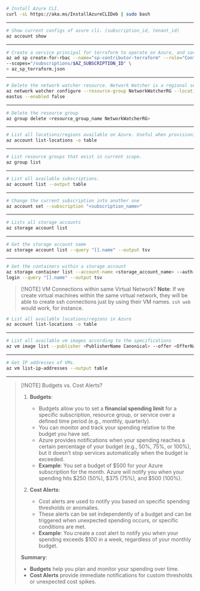 
```bash
# Install Azure CLI.
curl -sL https://aka.ms/InstallAzureCLIDeb | sudo bash
```
---

```bash
# Show current configs of azure cli. (subscription_id, tenant_id)
az account show
```
---
```bash
# Create a service principal for terraform to operate on Azure, and save the credentials into a file. If we specify scope in subscription level, then this service principal will have access within subscription scope.
az ad sp create-for-rbac --name="sp-contributor-terraform" --role="Contributor" \
--scopes="/subscriptions/$AZ_SUBSCRIPTION_ID" \
> az_sp_terraform.json
```
---
```bash
# Delete the network watcher resource. Network Watcher is a regional service that enables you to monitor and diagnose conditions at a network scenario level in, to, and from Azure.
az network watcher configure --resource-group NetworkWatcherRG --locations \
eastus --enabled false
```
---
```bash
# Delete the resource group
az group delete <resource_group_name NetworkWatcherRG>
```
---
```bash
# List all locations/regions available on Azure. Useful when provisioning resources using IaC
az account list-locations -o table
```
---
```bash
# List resource groups that exist in current scope.
az group list
```
---
```bash
# List all available subscriptions.
az account list --output table
```
---
```bash
# Change the current subscription into another one
az account set --subscription "<subscription_name>"
```
---
```bash
# Lists all storage accounts
az storage account list
```
---
```bash
# Get the storage account name
az storage account list --query "[].name" --output tsv
```
---
```bash
# Get the containers within a storage account
az storage container list --account-name <storage_account_name> --auth-mode \
login --query "[].name" --output tsv

```

> [!NOTE] VM Connections within same Virtual Network?
> **Note**: If we create virtual machines within the same virtual network, they will be able to create ssh connections just by using their VM names. `ssh web` would work, for instance.
> 

```bash
# List all available locations/regions in Azure
az account list-locations -o table
```
---
```bash
# List all available vm images according to the specifications
az vm image list --publisher <PublisherName Canonical> --offer <OfferName UbuntuServer> --sku <SKUName 18.04-LTS> --location <Location germanywestcentral> --all --output tsv
```
---
```bash
# Get IP addresses of VMs.
az vm list-ip-addresses --output table
```
---

> [!NOTE] Budgets vs. Cost Alerts?
> 1. **Budgets**:
>     
>     - Budgets allow you to set a **financial spending limit** for a specific subscription, resource group, or service over a defined time period (e.g., monthly, quarterly).
>     - You can monitor and track your spending relative to the budget you have set.
>     - Azure provides notifications when your spending reaches a certain percentage of your budget (e.g., 50%, 75%, or 100%), but it doesn’t stop services automatically when the budget is exceeded.
>     - **Example**: You set a budget of $500 for your Azure subscription for the month. Azure will notify you when your spending hits $250 (50%), $375 (75%), and $500 (100%).
> 2. **Cost Alerts**:
>     
>     - Cost alerts are used to notify you based on specific spending thresholds or anomalies.
>     - These alerts can be set independently of a budget and can be triggered when unexpected spending occurs, or specific conditions are met.
>     - **Example**: You create a cost alert to notify you when your spending exceeds $100 in a week, regardless of your monthly budget.
> 
> **Summary**:
> 
> - **Budgets** help you plan and monitor your spending over time.
> - **Cost Alerts** provide immediate notifications for custom thresholds or unexpected cost spikes.

